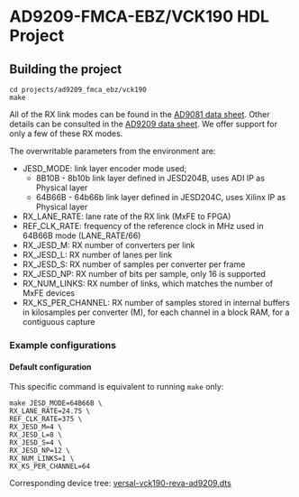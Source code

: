 # AD9209-FMCA-EBZ/VCK190 HDL Project

## Building the project

```
cd projects/ad9209_fmca_ebz/vck190
make
```

All of the RX link modes can be found in the [AD9081 data sheet](https://www.analog.com/media/en/technical-documentation/user-guides/ad9081-ad9082-ug-1578.pdf). Other details can be consulted in the [AD9209 data sheet](https://www.analog.com/media/en/technical-documentation/data-sheets/ad9209.pdf). We offer support for only a few of these RX modes.

The overwritable parameters from the environment are:

- JESD_MODE: link layer encoder mode used;
  - 8B10B - 8b10b link layer defined in JESD204B, uses ADI IP as Physical layer
  - 64B66B - 64b66b link layer defined in JESD204C, uses Xilinx IP as Physical layer
- RX_LANE_RATE: lane rate of the RX link (MxFE to FPGA)
- REF_CLK_RATE: frequency of the reference clock in MHz used in 64B66B mode (LANE_RATE/66)
- RX_JESD_M: RX number of converters per link
- RX_JESD_L: RX number of lanes per link
- RX_JESD_S: RX number of samples per converter per frame
- RX_JESD_NP: RX number of bits per sample, only 16 is supported
- RX_NUM_LINKS: RX number of links, which matches the number of MxFE devices
- RX_KS_PER_CHANNEL: RX number of samples stored in internal buffers in kilosamples per converter (M), for each channel in a block RAM, for a contiguous capture

### Example configurations

#### Default configuration

This specific command is equivalent to running `make` only:

```
make JESD_MODE=64B66B \
RX_LANE_RATE=24.75 \
REF_CLK_RATE=375 \
RX_JESD_M=4 \
RX_JESD_L=8 \
RX_JESD_S=4 \
RX_JESD_NP=12 \
RX_NUM_LINKS=1 \
RX_KS_PER_CHANNEL=64
```

Corresponding device tree: [versal-vck190-reva-ad9209.dts](https://github.com/analogdevicesinc/linux/blob/main/arch/arm64/boot/dts/xilinx/versal-vck190-reva-ad9209.dts)
